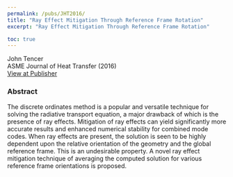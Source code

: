 ```yaml
---
permalink: /pubs/JHT2016/
title: "Ray Effect Mitigation Through Reference Frame Rotation"
excerpt: "Ray Effect Mitigation Through Reference Frame Rotation"

toc: true
---
```


John Tencer  
ASME Journal of Heat Transfer (2016)     
[View at Publisher](https://asmedigitalcollection.asme.org/heattransfer/article/138/11/112701/384240/Ray-Effect-Mitigation-Through-Reference-Frame)  

### Abstract

The discrete ordinates method is a popular and versatile technique for solving the radiative transport equation, a major drawback of which is the presence of ray effects. Mitigation of ray effects can yield significantly more accurate results and enhanced numerical stability for combined mode codes. When ray effects are present, the solution is seen to be highly dependent upon the relative orientation of the geometry and the global reference frame. This is an undesirable property. A novel ray effect mitigation technique of averaging the computed solution for various reference frame orientations is proposed.